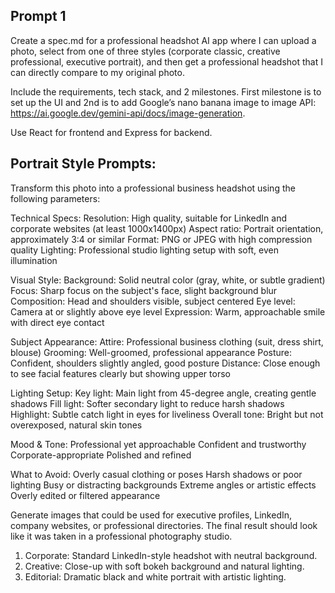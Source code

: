## Prompt 1
Create a spec.md for a professional headshot AI app where I can upload a photo, select from one of three styles (corporate classic, creative professional, executive portrait), and then get a professional headshot that I can directly compare to my original photo.

Include the requirements, tech stack, and 2 milestones. First milestone is to set up the UI and 2nd is to add Google’s nano banana image to image API: https://ai.google.dev/gemini-api/docs/image-generation. 

Use React for frontend and Express for backend.

## Portrait Style Prompts:
Transform this photo into a professional business headshot using the following parameters:

Technical Specs:
Resolution: High quality, suitable for LinkedIn and corporate websites (at least 1000x1400px)
Aspect ratio: Portrait orientation, approximately 3:4 or similar
Format: PNG or JPEG with high compression quality
Lighting: Professional studio lighting setup with soft, even illumination

Visual Style:
Background: Solid neutral color (gray, white, or subtle gradient)
Focus: Sharp focus on the subject's face, slight background blur
Composition: Head and shoulders visible, subject centered
Eye level: Camera at or slightly above eye level
Expression: Warm, approachable smile with direct eye contact

Subject Appearance:
Attire: Professional business clothing (suit, dress shirt, blouse)
Grooming: Well-groomed, professional appearance
Posture: Confident, shoulders slightly angled, good posture
Distance: Close enough to see facial features clearly but showing upper torso

Lighting Setup:
Key light: Main light from 45-degree angle, creating gentle shadows
Fill light: Softer secondary light to reduce harsh shadows
Highlight: Subtle catch light in eyes for liveliness
Overall tone: Bright but not overexposed, natural skin tones

Mood & Tone:
Professional yet approachable
Confident and trustworthy
Corporate-appropriate
Polished and refined

What to Avoid:
Overly casual clothing or poses
Harsh shadows or poor lighting
Busy or distracting backgrounds
Extreme angles or artistic effects
Overly edited or filtered appearance

Generate images that could be used for executive profiles, LinkedIn, company websites, or professional directories. The final result should look like it was taken in a professional photography studio.


1. Corporate: Standard LinkedIn-style headshot with neutral background.
2. Creative: Close-up with soft bokeh background and natural lighting.
3. Editorial: Dramatic black and white portrait with artistic lighting.